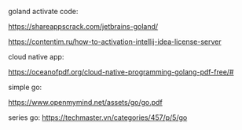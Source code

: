 goland activate code:

https://shareappscrack.com/jetbrains-goland/

https://contentim.ru/how-to-activation-intellij-idea-license-server

cloud native app: 

https://oceanofpdf.org/cloud-native-programming-golang-pdf-free/#

simple go:

https://www.openmymind.net/assets/go/go.pdf


series go:
https://techmaster.vn/categories/457/p/5/go
